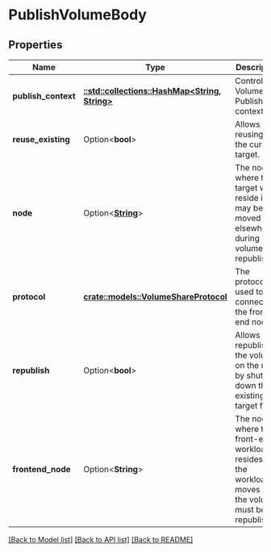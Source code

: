 # PublishVolumeBody

## Properties

Name | Type | Description | Notes
------------ | ------------- | ------------- | -------------
**publish_context** | [**::std::collections::HashMap<String, String>**](.md) | Controller Volume Publish context | 
**reuse_existing** | Option<**bool**> | Allows reusing of the current target. | [optional]
**node** | Option<[**String**](.md)> | The node where the target will reside in. It may be moved elsewhere during volume republish. | [optional]
**protocol** | [**crate::models::VolumeShareProtocol**](.md) | The protocol used to connect to the front-end node. | 
**republish** | Option<**bool**> | Allows republishing the volume on the node by shutting down the existing target first. | [optional]
**frontend_node** | Option<**String**> | The node where the front-end workload resides. If the workload moves then the volume must be republished. | [optional]


[[Back to Model list]](../README.md#documentation-for-models) [[Back to API list]](../README.md#documentation-for-api-endpoints) [[Back to README]](../README.md)

